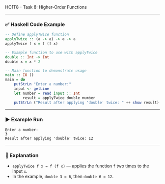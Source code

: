 HC1T8 - Task 8: Higher-Order Functions

---

### ✅ **Haskell Code Example**

```haskell
-- Define applyTwice function
applyTwice :: (a -> a) -> a -> a
applyTwice f x = f (f x)

-- Example function to use with applyTwice
double :: Int -> Int
double x = x * 2

-- Main function to demonstrate usage
main :: IO ()
main = do
    putStrLn "Enter a number:"
    input <- getLine
    let number = read input :: Int
        result = applyTwice double number
    putStrLn ("Result after applying 'double' twice: " ++ show result)
```

---

### ▶️ Example Run

```
Enter a number:
3
Result after applying 'double' twice: 12
```

---

### 📌 Explanation

* `applyTwice f x = f (f x)` — applies the function `f` two times to the input `x`.
* In the example, `double 3 = 6`, then `double 6 = 12`.




